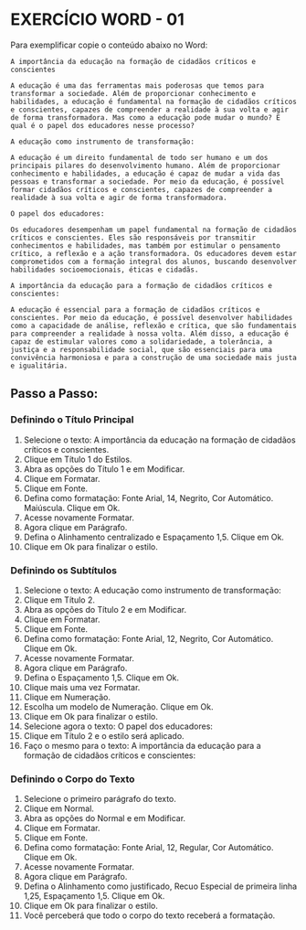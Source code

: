 # EXERCÍCIO WORD - 01

Para exemplificar copie o conteúdo abaixo no Word:

```
A importância da educação na formação de cidadãos críticos e conscientes

A educação é uma das ferramentas mais poderosas que temos para transformar a sociedade. Além de proporcionar conhecimento e habilidades, a educação é fundamental na formação de cidadãos críticos e conscientes, capazes de compreender a realidade à sua volta e agir de forma transformadora. Mas como a educação pode mudar o mundo? E qual é o papel dos educadores nesse processo?

A educação como instrumento de transformação:

A educação é um direito fundamental de todo ser humano e um dos principais pilares do desenvolvimento humano. Além de proporcionar conhecimento e habilidades, a educação é capaz de mudar a vida das pessoas e transformar a sociedade. Por meio da educação, é possível formar cidadãos críticos e conscientes, capazes de compreender a realidade à sua volta e agir de forma transformadora.

O papel dos educadores:

Os educadores desempenham um papel fundamental na formação de cidadãos críticos e conscientes. Eles são responsáveis por transmitir conhecimentos e habilidades, mas também por estimular o pensamento crítico, a reflexão e a ação transformadora. Os educadores devem estar comprometidos com a formação integral dos alunos, buscando desenvolver habilidades socioemocionais, éticas e cidadãs.

A importância da educação para a formação de cidadãos críticos e conscientes:

A educação é essencial para a formação de cidadãos críticos e conscientes. Por meio da educação, é possível desenvolver habilidades como a capacidade de análise, reflexão e crítica, que são fundamentais para compreender a realidade à nossa volta. Além disso, a educação é capaz de estimular valores como a solidariedade, a tolerância, a justiça e a responsabilidade social, que são essenciais para uma convivência harmoniosa e para a construção de uma sociedade mais justa e igualitária.

```

## Passo a Passo:

### Definindo o Título Principal

1. Selecione o texto: A importância da educação na formação de cidadãos críticos e conscientes.
2. Clique em Título 1 do Estilos.
3. Abra as opções do Título 1 e em Modificar.
4. Clique em Formatar.
5. Clique em Fonte.
6. Defina como formatação: Fonte Arial, 14, Negrito, Cor Automático. Maiúscula. Clique em Ok.
7. Acesse novamente Formatar.
8. Agora clique em Parágrafo.
9. Defina o Alinhamento centralizado e Espaçamento 1,5. Clique em Ok.
10. Clique em Ok para finalizar o estilo.

### Definindo os Subtítulos

1. Selecione o texto: A educação como instrumento de transformação:
2. Clique em Título 2.
3. Abra as opções do Título 2 e em Modificar.
4. Clique em Formatar.
5. Clique em Fonte.
6. Defina como formatação: Fonte Arial, 12, Negrito, Cor Automático. Clique em Ok.
7. Acesse novamente Formatar.
8. Agora clique em Parágrafo.
9. Defina o Espaçamento 1,5. Clique em Ok.
10. Clique mais uma vez Formatar.
11. Clique em Numeração.
12. Escolha um modelo de Numeração. Clique em Ok.
13. Clique em Ok para finalizar o estilo.
14. Selecione agora o texto: O papel dos educadores:
15. Clique em Título 2 e o estilo será aplicado.
16. Faço o mesmo para o texto: A importância da educação para a formação de cidadãos críticos e conscientes:

### Definindo o Corpo do Texto

1. Selecione o primeiro parágrafo do texto.
2. Clique em Normal.
3. Abra as opções do Normal e em Modificar.
4. Clique em Formatar.
5. Clique em Fonte.
6. Defina como formatação: Fonte Arial, 12, Regular, Cor Automático. Clique em Ok.
7. Acesse novamente Formatar.
8. Agora clique em Parágrafo.
9. Defina o Alinhamento como justificado, Recuo Especial de primeira linha 1,25, Espaçamento 1,5. Clique em Ok.
10. Clique em Ok para finalizar o estilo.
11. Você perceberá que todo o corpo do texto receberá a formatação.
